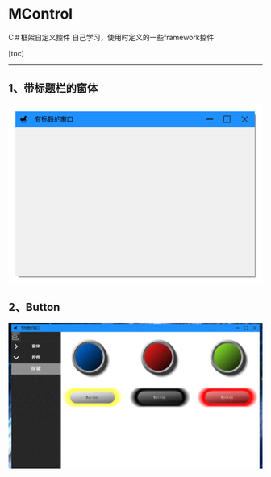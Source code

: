 # MControl

C＃框架自定义控件
自己学习，使用时定义的一些framework控件

[toc]

---

## 1、带标题栏的窗体

![image-20210213170113818](README.assets/image-20210213170113818.png)



## 2、Button

![Button](README.assets/Button-1613207878426.gif)